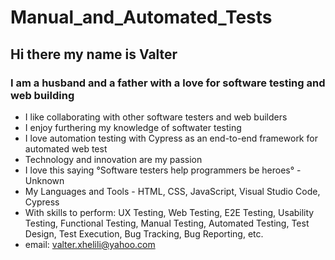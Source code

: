 # Manual_and_Automated_Tests

## Hi there my name is Valter

### I am a husband and a father with a love for software testing and web building
- I like collaborating with other software testers and web builders
- I enjoy furthering my knowledge of softwater testing 
- I love automation testing with Cypress as an end-to-end framework for automated web test
- Technology and innovation are my passion 
- I love this saying °Software testers help programmers be heroes° - Unknown 
- My Languages and Tools - HTML, CSS, JavaScript, Visual Studio Code, Cypress
- With skills to perform: UX Testing, Web Testing, E2E Testing, Usability Testing, Functional Testing, Manual Testing, Automated Testing, Test Design, Test Execution,    Bug Tracking, Bug Reporting, etc.
- email: valter.xhelili@yahoo.com
